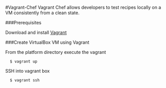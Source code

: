 #Vagrant-Chef
Vagrant Chef allows developers to test recipes locally on a VM consistently from a clean state.

###Prerequisites

Download and install [Vagrant](http://www.vagrantup.com)

###Create VirtualBox VM using Vagrant

From the platform directory execute the vagrant

      $ vagrant up

SSH into vagrant box

      $ vagrant ssh

